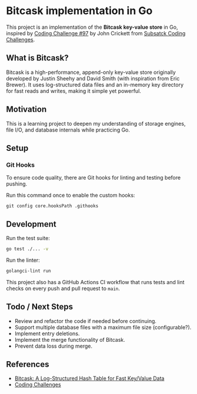 # Bitcask implementation in Go

This project is an implementation of the **Bitcask key-value store** in Go, inspired by [Coding Challenge #97](https://codingchallenges.substack.com/p/coding-challenge-97-bitcask) by John Crickett from [Subsatck Coding Challenges](https://codingchallenges.substack.com).

## What is Bitcask?

Bitcask is a high-performance, append-only key-value store originally developed by Justin Sheehy and David Smith (with inspiration from Eric Brewer). It uses log-structured data files and an in-memory key directory for fast reads and writes, making it simple yet powerful.

## Motivation

This is a learning project to deepen my understanding of storage engines, file I/O, and database internals while practicing Go.

## Setup

### Git Hooks

To ensure code quality, there are Git hooks for linting and testing before pushing.

Run this command once to enable the custom hooks:

```
git config core.hooksPath .githooks
```

## Development

Run the test suite:

```bash
go test ./... -v
```

Run the linter:

```bash
golangci-lint run
```

This project also has a GitHub Actions CI workflow that runs tests and lint checks on every push and pull request to `main`.

## Todo / Next Steps

- Review and refactor the code if needed before continuing.
- Support multiple database files with a maximum file size (configurable?).
- Implement entry deletions.
- Implement the merge functionality of Bitcask.
- Prevent data loss during merge.

## References

* [Bitcask: A Log-Structured Hash Table for Fast Key/Value Data](https://riak.com/assets/bitcask-intro.pdf)
* [Coding Challenges](https://codingchallenges.substack.com/)
